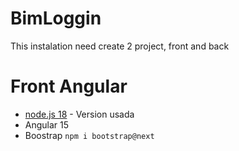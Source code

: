# BimLoggin

This instalation need create 2 project, front and back

# Front Angular

* [node.js 18](https://nodejs.org/es/) - Version usada
* Angular 15
* Boostrap `npm i bootstrap@next`
